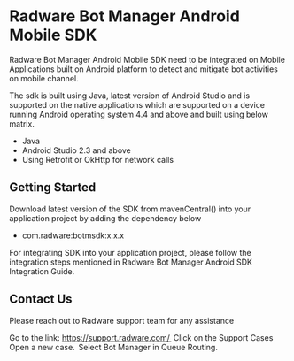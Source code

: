 # Radware Bot Manager Android Mobile SDK

Radware Bot Manager Android Mobile SDK need to be integrated on Mobile Applications built on Android platform to detect and mitigate bot activities on mobile channel.

The sdk is built using Java, latest version of Android Studio and is supported on the native applications which are supported on a device running Android operating system 4.4 and above and built using below matrix.
- Java
- Android Studio 2.3 and above
- Using Retrofit or OkHttp for network calls

## Getting Started

Download latest version of the SDK from mavenCentral() into your application project by adding the dependency below

* com.radware:botmsdk:x.x.x

For integrating SDK into your application project, please follow the integration steps mentioned in Radware Bot Manager Android SDK Integration Guide.

## Contact Us
Please reach out to Radware support team for any assistance 

Go to the link: https://support.radware.com/  
Click on the Support Cases  
Open a new case.  
Select Bot Manager in Queue Routing.